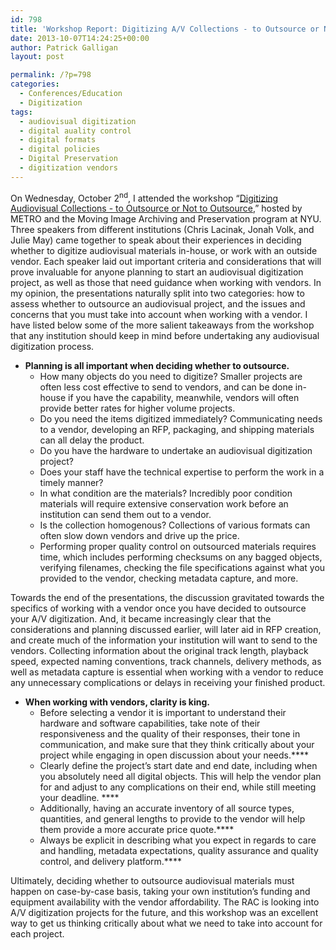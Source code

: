 ```yaml
---
id: 798
title: 'Workshop Report: Digitizing A/V Collections - to Outsource or Not to Outsource?'
date: 2013-10-07T14:24:25+00:00
author: Patrick Galligan
layout: post

permalink: /?p=798
categories:
  - Conferences/Education
  - Digitization
tags:
  - audiovisual digitization
  - digital auality control
  - digital formats
  - digital policies
  - Digital Preservation
  - digitization vendors
---
```

On Wednesday, October 2<sup>nd</sup>, I attended the workshop “<a href="http://metro.org/events/424/" target="_blank">Digitizing Audiovisual Collections - to Outsource or Not to Outsource</a>,” hosted by METRO and the Moving Image Archiving and Preservation program at NYU. Three speakers from different institutions (Chris Lacinak, Jonah Volk, and Julie May) came together to speak about their experiences in deciding whether to digitize audiovisual materials in-house, or work with an outside vendor. Each speaker laid out important criteria and considerations that will prove invaluable for anyone planning to start an audiovisual digitization project, as well as those that need guidance when working with vendors. In my opinion, the presentations naturally split into two categories: how to assess whether to outsource an audiovisual project, and the issues and concerns that you must take into account when working with a vendor. I have listed below some of the more salient takeaways from the workshop that any institution should keep in mind before undertaking any audiovisual digitization process.
  
<!--more-->

  * **Planning is all important when deciding whether to outsource.** 
      * How many objects do you need to digitize? Smaller projects are often less cost effective to send to vendors, and can be done in-house if you have the capability, meanwhile, vendors will often provide better rates for higher volume projects.
      * Do you need the items digitized immediately? Communicating needs to a vendor, developing an RFP, packaging, and shipping materials can all delay the product.
      * Do you have the hardware to undertake an audiovisual digitization project?
      * Does your staff have the technical expertise to perform the work in a timely manner?
      * In what condition are the materials? Incredibly poor condition materials will require extensive conservation work before an institution can send them out to a vendor.
      * Is the collection homogenous? Collections of various formats can often slow down vendors and drive up the price.
      * Performing proper quality control on outsourced materials requires time, which includes performing checksums on any bagged objects, verifying filenames, checking the file specifications against what you provided to the vendor, checking metadata capture, and more.

Towards the end of the presentations, the discussion gravitated towards the specifics of working with a vendor once you have decided to outsource your A/V digitization. And, it became increasingly clear that the considerations and planning discussed earlier, will later aid in RFP creation, and create much of the information your institution will want to send to the vendors. Collecting information about the original track length, playback speed, expected naming conventions, track channels, delivery methods, as well as metadata capture is essential when working with a vendor to reduce any unnecessary complications or delays in receiving your finished product.

  * **When working with vendors, clarity is king.** 
      * Before selecting a vendor it is important to understand their hardware and software capabilities, take note of their responsiveness and the quality of their responses, their tone in communication, and make sure that they think critically about your project while engaging in open discussion about your needs.****
      * Clearly define the project’s start date and end date, including when you absolutely need all digital objects. This will help the vendor plan for and adjust to any complications on their end, while still meeting your deadline. ****
      * Additionally, having an accurate inventory of all source types, quantities, and general lengths to provide to the vendor will help them provide a more accurate price quote.****
      * Always be explicit in describing what you expect in regards to care and handling, metadata expectations, quality assurance and quality control, and delivery platform.****

Ultimately, deciding whether to outsource audiovisual materials must happen on case-by-case basis, taking your own institution’s funding and equipment availability with the vendor affordability. The RAC is looking into A/V digitization projects for the future, and this workshop was an excellent way to get us thinking critically about what we need to take into account for each project.